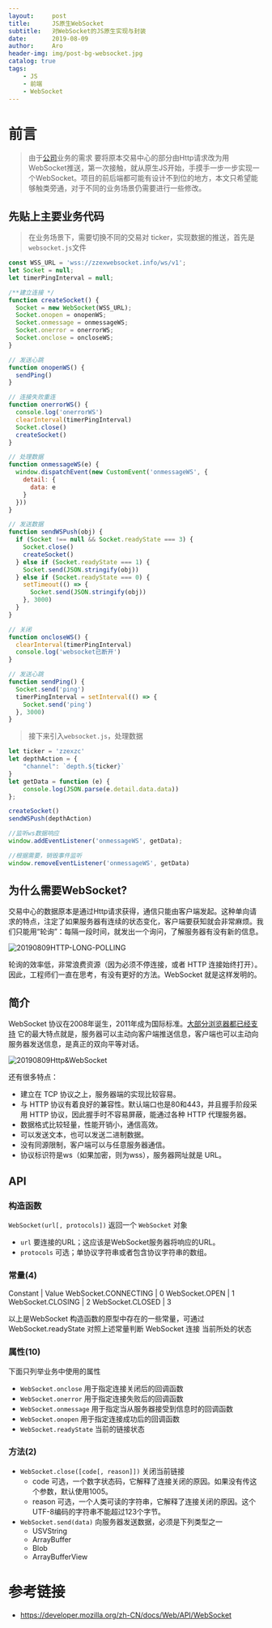 ```yaml
---
layout:     post
title:      JS原生WebSocket
subtitle:   对WebSocket的JS原生实现与封装
date:       2019-08-09
author:     Aro
header-img: img/post-bg-websocket.jpg
catalog: true
tags:
    - JS
    - 前端
    - WebSocket
---
```


# 前言

>由于<a href="https://www.zzex.me" target="_blank">公司</a>业务的需求 要将原本交易中心的部分由Http请求改为用WebSocket推送，第一次接触，就从原生JS开始，手摸手一步一步实现一个WebSocket。项目的前后端都可能有设计不到位的地方，本文只希望能够触类旁通，对于不同的业务场景仍需要进行一些修改。

## 先贴上主要业务代码

>在业务场景下，需要切换不同的交易对 ticker，实现数据的推送，首先是`websocket.js`文件

```js
const WSS_URL = 'wss://zzexwebsocket.info/ws/v1';
let Socket = null;
let timerPingInterval = null;

/**建立连接 */
function createSocket() {
  Socket = new WebSocket(WSS_URL);
  Socket.onopen = onopenWS;
  Socket.onmessage = onmessageWS;
  Socket.onerror = onerrorWS;
  Socket.onclose = oncloseWS;
}

// 发送心跳
function onopenWS() {
  sendPing()
}

// 连接失败重连
function onerrorWS() {
  console.log('onerrorWS')
  clearInterval(timerPingInterval)
  Socket.close()
  createSocket()
}

// 处理数据
function onmessageWS(e) {
  window.dispatchEvent(new CustomEvent('onmessageWS', {
    detail: {
      data: e
    }
  }))
}

// 发送数据
function sendWSPush(obj) {
  if (Socket !== null && Socket.readyState === 3) {
    Socket.close()
    createSocket()
  } else if (Socket.readyState === 1) {
    Socket.send(JSON.stringify(obj))
  } else if (Socket.readyState === 0) {
    setTimeout(() => {
      Socket.send(JSON.stringify(obj))
    }, 3000)
  }
}

// 关闭
function oncloseWS() {
  clearInterval(timerPingInterval)
  console.log('websocket已断开')
}

// 发送心跳
function sendPing() {
  Socket.send('ping')
  timerPingInterval = setInterval(() => {
    Socket.send('ping')
  }, 3000)
}

```

>接下来引入`websocket.js`，处理数据

```js
let ticker = 'zzexzc'
let depthAction = {
    "channel": `depth.${ticker}`
}
let getData = function (e) {
    console.log(JSON.parse(e.detail.data.data))
};

createSocket()
sendWSPush(depthAction)

//监听ws数据响应
window.addEventListener('onmessageWS', getData);

//根据需要，销毁事件监听
window.removeEventListener('onmessageWS', getData)
```


## 为什么需要WebSocket?

交易中心的数据原本是通过Http请求获得，通信只能由客户端发起。这种单向请求的特点，注定了如果服务器有连续的状态变化，客户端要获知就会非常麻烦。我们只能用“轮询”：每隔一段时间，就发出一个询问，了解服务器有没有新的信息。

![20190809HTTP-LONG-POLLING](/img/HTTP-LONG-POLLING.png)

轮询的效率低，非常浪费资源（因为必须不停连接，或者 HTTP 连接始终打开）。因此，工程师们一直在思考，有没有更好的方法。WebSocket 就是这样发明的。


## 简介

WebSocket 协议在2008年诞生，2011年成为国际标准。<a href="https://developer.mozilla.org/zh-CN/docs/Web/API/WebSocket#%E6%B5%8F%E8%A7%88%E5%99%A8%E5%85%BC%E5%AE%B9%E6%80%A7" target="_blank">大部分浏览器都已经支持</a>
它的最大特点就是，服务器可以主动向客户端推送信息，客户端也可以主动向服务器发送信息，是真正的双向平等对话。

![20190809Http&WebSocket](/img/Http&WebSocket.png)

还有很多特点：
- 建立在 TCP 协议之上，服务器端的实现比较容易。
- 与 HTTP 协议有着良好的兼容性。默认端口也是80和443，并且握手阶段采用 HTTP 协议，因此握手时不容易屏蔽，能通过各种 HTTP 代理服务器。
- 数据格式比较轻量，性能开销小，通信高效。
- 可以发送文本，也可以发送二进制数据。
- 没有同源限制，客户端可以与任意服务器通信。
- 协议标识符是ws（如果加密，则为wss），服务器网址就是 URL。


## API

### 构造函数

`WebSocket(url[, protocols])` 返回一个 `WebSocket` 对象

- `url`
要连接的URL；这应该是WebSocket服务器将响应的URL。
- `protocols`
可选；单协议字符串或者包含协议字符串的数组。


### 常量(4)

Constant | Value
WebSocket.CONNECTING | 0
WebSocket.OPEN | 1
WebSocket.CLOSING | 2
WebSocket.CLOSED | 3

以上是WebSocket 构造函数的原型中存在的一些常量，可通过 WebSocket.readyState 对照上述常量判断 WebSocket 连接 当前所处的状态


### 属性(10)

下面只列举业务中使用的属性
- `WebSocket.onclose`
用于指定连接关闭后的回调函数
- `WebSocket.onerror`
用于指定连接失败后的回调函数
- `WebSocket.onmessage`
用于指定当从服务器接受到信息时的回调函数
- `WebSocket.onopen`
用于指定连接成功后的回调函数
- `WebSocket.readyState`
当前的链接状态


### 方法(2)

- `WebSocket.close([code[, reason]])`
关闭当前链接
    - code 可选，一个数字状态码，它解释了连接关闭的原因。如果没有传这个参数，默认使用1005。
    - reason 可选，一个人类可读的字符串，它解释了连接关闭的原因。这个UTF-8编码的字符串不能超过123个字节。
- `WebSocket.send(data)`
向服务器发送数据，必须是下列类型之一
    - USVString
    - ArrayBuffer 
    - Blob
    - ArrayBufferView


# 参考链接

- <a href="https://developer.mozilla.org/zh-CN/docs/Web/API/WebSocket" target="_blank">https://developer.mozilla.org/zh-CN/docs/Web/API/WebSocket</a>

